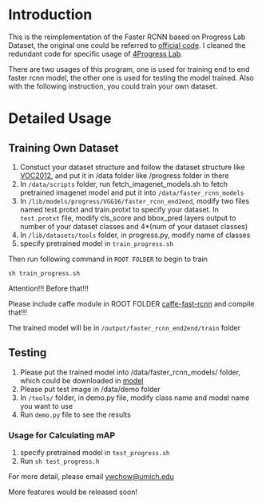 # Introduction

This is the reimplementation of the Faster RCNN based on Progress Lab Dataset, the original one could be referred to [official code](https://github.com/rbgirshick/py-faster-rcnn). I cleaned the redundant code for specific usage of [4Progress Lab](http://progress.eecs.umich.edu/).

There are two usages of this program, one is used for training end to end faster rcnn model, the other one is used for testing the model trained. Also with the following instruction, you could train your own dataset.

# Detailed Usage

## Training Own Dataset

1. Constuct your dataset structure and follow the dataset structure like [VOC2012](http://host.robots.ox.ac.uk/pascal/VOC/voc2012/), and put it in /data folder like /progress folder in there
2. In `/data/scripts` folder, run fetch_imagenet_models.sh to fetch pretrained imagenet model and put it into `/data/faster_rcnn_models`
3. In `/lib/models/progress/VGG16/faster_rcnn_end2end`, modify two files named test.protxt and train.protxt to specify your dataset. In `test.protxt` file, modify cls_score and bbox_pred layers output to number of your dataset classes and 4*(num of your dataset classes)
4. In `/lib/datasets/tools` folder, in progress.py, modify name of classes
5. specify pretrained model in `train_progress.sh`

Then run following command in `ROOT FOLDER` to begin to train
```
sh train_progress.sh
```

Attention!!!
Before that!!!

Please include caffe module in ROOT FOLDER [caffe-fast-rcnn](https://github.com/rbgirshick/caffe-fast-rcnn/tree/0dcd397b29507b8314e252e850518c5695efbb83) and compile that!!!

The trained model will be in `/output/faster_rcnn_end2end/train` folder

## Testing

1. Please put the trained model into /data/faster_rcnn_models/ folder, which could be downloaded in [model](https://drive.google.com/open?id=0BwzTAZGR6DHda1NNMHNRVU9ZZEk)
2. Please put test image in /data/demo folder
3. In `/tools/` folder, in demo.py file, modify class name and model name you want to use
4. Run `demo.py` file to see the results

### Usage for Calculating mAP
1. specify pretrained model in `test_progress.sh`
2. Run `sh test_progress.h`

For more detail, please email ywchow@umich.edu

More features would be released soon!


